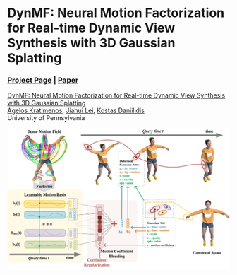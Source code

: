 # DynMF: Neural Motion Factorization for Real-time Dynamic View Synthesis with 3D Gaussian Splatting
### [Project Page](https://agelosk.github.io/dynmf/) | [Paper](https://arxiv.org/abs/2003.08930004) 

[ DynMF: Neural Motion Factorization for Real-time Dynamic View Synthesis with 3D Gaussian Splatting](https://agelosk.github.io/dynmf/)  
 [Agelos Kratimenos](https://people.eecs.berkeley.edu/~bmild/)\,
 [Jiahui Lei](https://people.eecs.berkeley.edu/~pratul/)\,
 [Kostas Daniilidis](http://tancik.com/)\
University of Pennsylvania

<img src='imgs/main.jpg'/>

